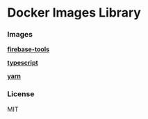 # Docker Images Library

### Images

**[firebase-tools](./firebase-tools)**

**[typescript](./typescript)**

**[yarn](./yarn)**

### License

MIT
